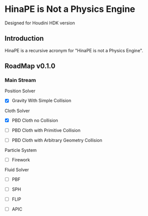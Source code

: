 # HinaPE is Not a Physics Engine

Designed for Houdini HDK version

## Introduction

HinaPE is a recursive acronym for "HinaPE is not a Physics Engine". 

## RoadMap v0.1.0

### Main Stream

Position Solver

- [x] Gravity With Simple Collision

Cloth Solver

- [x] PBD Cloth no Collision

- [ ] PBD Cloth with Primitive Collision

- [ ] PBD Cloth with Arbitrary Geometry Collision

Particle System

- [ ] Firework

Fluid Solver

- [ ] PBF 

- [ ] SPH

- [ ] FLIP

- [ ] APIC
